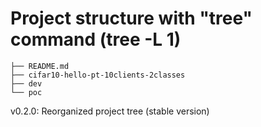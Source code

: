 
# Project structure with "tree" command (tree -L 1)

```text
├── README.md
├── cifar10-hello-pt-10clients-2classes
├── dev
└── poc
```

v0.2.0: Reorganized project tree (stable version)


